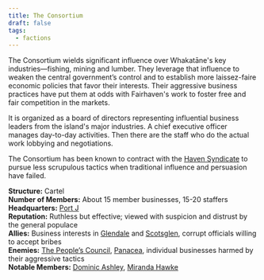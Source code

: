 ```yaml
---
title: The Consortium
draft: false
tags:
  - factions
---
```

The Consortium wields significant influence over Whakatāne's key industries—fishing, mining and lumber. They leverage that influence to weaken the central government’s control and to establish more laissez-faire economic policies that favor their interests. Their aggressive business practices have put them at odds with Fairhaven's work to foster free and fair competition in the markets.

It is organized as a board of directors representing influential business leaders from the island's major industries. A chief executive officer manages day-to-day activities. Then there are the staff who do the actual work lobbying and negotiations.

The Consortium has been known to contract with the [Haven Syndicate](the-haven-syndicate) to pursue less scrupulous tactics when traditional influence and persuasion have failed. 

**Structure:** Cartel<br>
**Number of Members:** About 15 member businesses, 15-20 staffers<br>
**Headquarters:** [Port J](port-j.md)<br>
**Reputation:** Ruthless but effective; viewed with suspicion and distrust by the general populace<br>
**Allies:** Business interests in [Glendale](glendale.md) and [Scotsglen](scotsglen.md), corrupt officials willing to accept bribes<br>
**Enemies:** [The People’s Council](the-peoples-council.md), [Panacea](panacea.md), individual businesses harmed by their aggressive tactics<br>
**Notable Members:** [Dominic Ashley](dominic-ashley.md), [Miranda Hawke](miranda-hawke.md)
